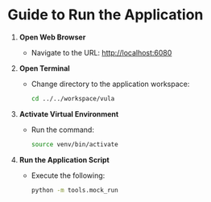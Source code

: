 # Guide to Run the Application

1. **Open Web Browser**
    - Navigate to the URL: [http://localhost:6080](http://localhost:6080)

2. **Open Terminal**
    - Change directory to the application workspace:
      ```bash
      cd ../../workspace/vula
      ```

3. **Activate Virtual Environment**
    - Run the command:
      ```bash
      source venv/bin/activate
      ```

4. **Run the Application Script**
    - Execute the following:
      ```bash
      python -m tools.mock_run
      ```